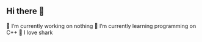 ## Hi there 👋

🔭 I’m currently working on nothing
🌱 I’m currently learning programming on C++ 
🦈 I love shark


<!--
**SomniatorTrES-2b/SomniatorTrES-2b** is a ✨ _special_ ✨ repository because its `README.md` (this file) appears on your GitHub profile.

Here are some ideas to get you started:

- 🔭 I’m currently working on nothing
- 🌱 I’m currently learning programming on C++ 
